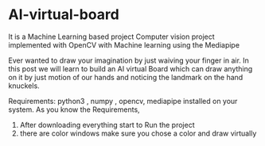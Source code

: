 # AI-virtual-board
It is a Machine Learning based project
Computer vision project implemented with OpenCV with Machine learning using the Mediapipe

Ever wanted to draw your imagination by just waiving your finger in air. In this post we will learn to build an AI virtual Board which can draw anything on it by just motion of our hands and noticing the landmark on the hand knuckels. 


Requirements: python3 , numpy , opencv, mediapipe installed on your system.
As you know the Requirements,
1. After downloading everything start to Run the project
2. there are color windows make sure you chose a color and draw virtually
